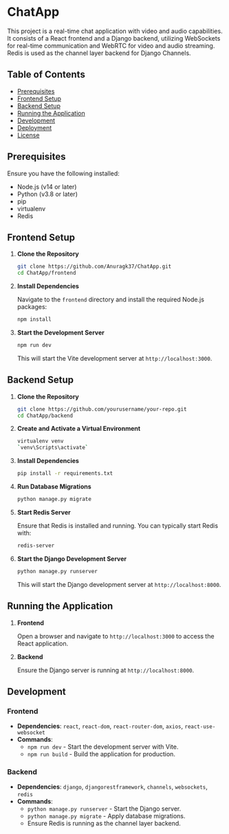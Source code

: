 # ChatApp
This project is a real-time chat application with video and audio capabilities. It consists of a React frontend and a Django backend, utilizing WebSockets for real-time communication and WebRTC for video and audio streaming. Redis is used as the channel layer backend for Django Channels.

## Table of Contents

- [Prerequisites](#prerequisites)
- [Frontend Setup](#frontend-setup)
- [Backend Setup](#backend-setup)
- [Running the Application](#running-the-application)
- [Development](#development)
- [Deployment](#deployment)
- [License](#license)

## Prerequisites

Ensure you have the following installed:

- Node.js (v14 or later)
- Python (v3.8 or later)
- pip
- virtualenv
- Redis

## Frontend Setup

1. **Clone the Repository**

   ```bash
   git clone https://github.com/Anuragk37/ChatApp.git
   cd ChatApp/frontend
   ```

2. **Install Dependencies**

   Navigate to the `frontend` directory and install the required Node.js packages:

   ```bash
   npm install
   ```

3. **Start the Development Server**

   ```bash
   npm run dev
   ```

   This will start the Vite development server at `http://localhost:3000`.

## Backend Setup

1. **Clone the Repository**

   ```bash
   git clone https://github.com/yourusername/your-repo.git
   cd ChatApp/backend
   ```

2. **Create and Activate a Virtual Environment**

   ```bash
   virtualenv venv
   `venv\Scripts\activate`
   ```

3. **Install Dependencies**

   ```bash
   pip install -r requirements.txt
   ```

4. **Run Database Migrations**

   ```bash
   python manage.py migrate
   ```

5. **Start Redis Server**

   Ensure that Redis is installed and running. You can typically start Redis with:

   ```bash
   redis-server
   ```

6. **Start the Django Development Server**

   ```bash
   python manage.py runserver
   ```

   This will start the Django development server at `http://localhost:8000`.

## Running the Application

1. **Frontend**
   
   Open a browser and navigate to `http://localhost:3000` to access the React application.

2. **Backend**
   
   Ensure the Django server is running at `http://localhost:8000`.

## Development

### Frontend

- **Dependencies**: `react`, `react-dom`, `react-router-dom`, `axios`, `react-use-websocket`
- **Commands**:
  - `npm run dev` - Start the development server with Vite.
  - `npm run build` - Build the application for production.

### Backend

- **Dependencies**: `django`, `djangorestframework`, `channels`, `websockets`, `redis`
- **Commands**:
  - `python manage.py runserver` - Start the Django server.
  - `python manage.py migrate` - Apply database migrations.
  - Ensure Redis is running as the channel layer backend.
